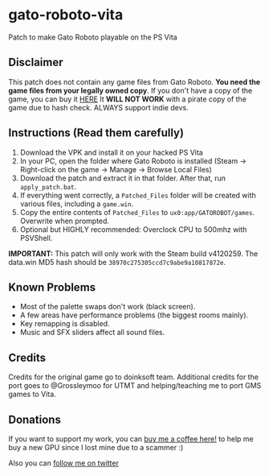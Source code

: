 # gato-roboto-vita
Patch to make Gato Roboto playable on the PS Vita
###

## Disclaimer
This patch does not contain any game files from Gato Roboto. **You need the game files from your legally owned copy**.
If you don't have a copy of the game, you can buy it [HERE](https://store.steampowered.com/app/916730/Gato_Roboto/)
It **WILL NOT WORK** with a pirate copy of the game due to hash check. ALWAYS support indie devs.

## Instructions (Read them carefully)
1. Download the VPK and install it on your hacked PS Vita
2. In your PC, open the folder where Gato Roboto is installed (Steam -> Right-click on the game -> Manage -> Browse Local Files)
3. Download the patch and extract it in that folder. After that, run `apply_patch.bat`.
4. If everything went correctly, a `Patched_Files` folder will be created with various files, including a `game.win`.
5. Copy the entire contents of `Patched_Files` to `ux0:app/GATOROBOT/games`. Overwrite when prompted. 
6. Optional but HIGHLY recommended: Overclock CPU to 500mhz with PSVShell.

**IMPORTANT:** This patch will only work with the Steam build v4120259. The data.win MD5 hash should be `38970c275305ccd7c9abe9a10817872e`.

## Known Problems
* Most of the palette swaps don't work (black screen).
* A few areas have performance problems (the biggest rooms mainly).
* Key remapping is disabled.
* Music and SFX sliders affect all sound files.

## Credits
Credits for the original game go to doinksoft team.
Additional credits for the port goes to @Grossleymoo for UTMT and helping/teaching me to port GMS games to Vita.

## Donations
If you want to support my work, you can [buy me a coffee here!](https://www.buymeacoffee.com/m1s3ry) to help me buy a new GPU since I lost mine due to a scammer :)

Also you can [follow me on twitter](https://www.twitter.com/m1s3ry_)
